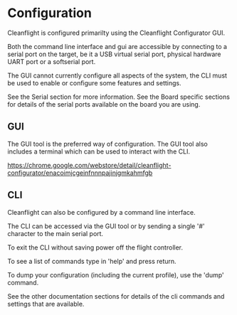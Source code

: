 # Configuration


Cleanflight is configured primarilty using the Cleanflight Configurator GUI.

Both the command line interface and gui are accessible by connecting to a serial port on the target,
be it a USB virtual serial port, physical hardware UART port or a softserial port.

The GUI cannot currently configure all aspects of the system, the CLI must be used to enable or configure
some features and settings.

See the Serial section for more information.
See the Board specific sections for details of the serial ports available on the board you are using.

## GUI

The GUI tool is the preferred way of configuration.  The GUI tool also includes a terminal which
can be used to interact with the CLI.

https://chrome.google.com/webstore/detail/cleanflight-configurator/enacoimjcgeinfnnnpajinjgmkahmfgb

## CLI

Cleanflight can also be configured by a command line interface.

The CLI can be accessed via the GUI tool or by sending a single '#' character to the main serial port.

To exit the CLI without saving power off the flight controller.

To see a list of commands type in 'help' and press return.

To dump your configuration (including the current profile), use the 'dump' command.

See the other documentation sections for details of the cli commands and settings that are available.
